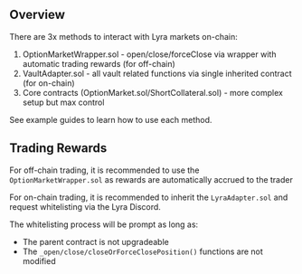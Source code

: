 ## Overview

There are 3x methods to interact with Lyra markets on-chain:
1. OptionMarketWrapper.sol - open/close/forceClose via wrapper with automatic trading rewards (for off-chain)
2. VaultAdapter.sol - all vault related functions via single inherited contract (for on-chain)
3. Core contracts (OptionMarket.sol/ShortCollateral.sol) - more complex setup but max control

See example guides to learn how to use each method.

## Trading Rewards

For off-chain trading, it is recommended to use the `OptionMarketWrapper.sol` as rewards are automatically accrued to the trader

For on-chain trading, it is recommended to inherit the `LyraAdapter.sol` and request whitelisting via the Lyra Discord. 

The whitelisting process will be prompt as long as:
- The parent contract is not upgradeable
- The `_open/close/closeOrForceClosePosition()` functions are not modified